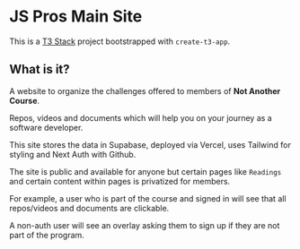 # JS Pros Main Site

This is a [T3 Stack](https://create.t3.gg/) project bootstrapped with `create-t3-app`.

## What is it?

A website to organize the challenges offered to members of **Not Another Course**.

Repos, videos and documents which will help you on your journey as a software developer.

This site stores the data in Supabase, deployed via Vercel, uses Tailwind for styling and Next Auth with Github.

The site is public and available for anyone but certain pages like `Readings` and certain content within pages is privatized for members.

For example, a user who is part of the course and signed in will see that all repos/videos and documents are clickable.

A non-auth user will see an overlay asking them to sign up if they are not part of the program.
